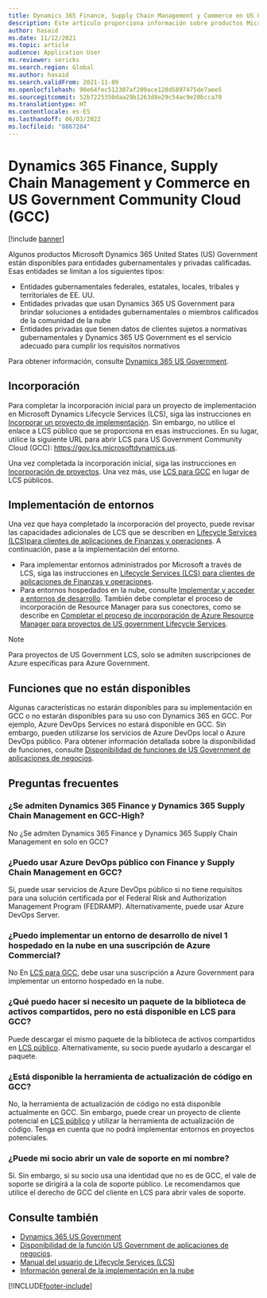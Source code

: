 ```yaml
---
title: Dynamics 365 Finance, Supply Chain Management y Commerce en US Government Community Cloud (GCC)
description: Este artículo proporciona información sobre productos Microsoft Dynamics 365 US Government que están disponibles para entidades gubernamentales y privadas calificadas.
author: hasaid
ms.date: 11/12/2021
ms.topic: article
audience: Application User
ms.reviewer: sericks
ms.search.region: Global
ms.author: hasaid
ms.search.validFrom: 2021-11-09
ms.openlocfilehash: 90e64fec512307af209ace128d5897475de7aee5
ms.sourcegitcommit: 52b7225350daa29b1263d8e29c54ac9e20bcca70
ms.translationtype: HT
ms.contentlocale: es-ES
ms.lasthandoff: 06/03/2022
ms.locfileid: "8867284"
---
```

# <a name="dynamics-365-finance-supply-chain-management-and-commerce-in-us-government-community-cloud-gcc"></a>Dynamics 365 Finance, Supply Chain Management y Commerce en US Government Community Cloud (GCC)

[!include [banner](../includes/banner.md)]



Algunos productos Microsoft Dynamics 365 United States (US) Government están disponibles para entidades gubernamentales y privadas calificadas. Esas entidades se limitan a los siguientes tipos:

- Entidades gubernamentales federales, estatales, locales, tribales y territoriales de EE. UU.
- Entidades privadas que usan Dynamics 365 US Government para brindar soluciones a entidades gubernamentales o miembros calificados de la comunidad de la nube
- Entidades privadas que tienen datos de clientes sujetos a normativas gubernamentales y Dynamics 365 US Government es el servicio adecuado para cumplir los requisitos normativos

Para obtener información, consulte [Dynamics 365 US Government](/power-platform/admin/microsoft-dynamics-365-government).

## <a name="onboarding"></a>Incorporación

Para completar la incorporación inicial para un proyecto de implementación en Microsoft Dynamics Lifecycle Services (LCS), siga las instrucciones en [Incorporar un proyecto de implementación](../../../fin-ops-core/fin-ops/imp-lifecycle/onboard.md). Sin embargo, no utilice el enlace a LCS público que se proporciona en esas instrucciones. En su lugar, utilice la siguiente URL para abrir LCS para US Government Community Cloud (GCC): <https://gov.lcs.microsoftdynamics.us>.

Una vez completada la incorporación inicial, siga las instrucciones en [Incorporación de proyectos](../lifecycle-services/project-onboarding.md). Una vez más, use [LCS para GCC](https://gov.lcs.microsoftdynamics.us) en lugar de LCS públicos.

## <a name="environment-deployment"></a>Implementación de entornos

Una vez que haya completado la incorporación del proyecto, puede revisar las capacidades adicionales de LCS que se describen en [Lifecycle Services (LCS)para clientes de aplicaciones de Finanzas y operaciones](../../../fin-ops-core/dev-itpro/lifecycle-services/lcs-works-lcs.md). A continuación, pase a la implementación del entorno.

- Para implementar entornos administrados por Microsoft a través de LCS, siga las instrucciones en [Lifecycle Services (LCS) para clientes de aplicaciones de Finanzas y operaciones](../../../fin-ops-core/dev-itpro/lifecycle-services/lcs-works-lcs.md#new-deployment-experience).
- Para entornos hospedados en la nube, consulte [Implementar y acceder a entornos de desarrollo](../../../fin-ops-core/dev-itpro/dev-tools/access-instances.md). También debe completar el proceso de incorporación de Resource Manager para sus conectores, como se describe en [Completar el proceso de incorporación de Azure Resource Manager para proyectos de US government Lifecycle Services](arm-onbarding-us-goverment.md).

> [!NOTE]
> Para proyectos de US Government LCS, solo se admiten suscripciones de Azure específicas para Azure Government.

## <a name="features-that-arent-available"></a>Funciones que no están disponibles

Algunas características no estarán disponibles para su implementación en GCC o no estarán disponibles para su uso con Dynamics 365 en GCC. Por ejemplo, Azure DevOps Services no estará disponible en GCC. Sin embargo, pueden utilizarse los servicios de Azure DevOps local o Azure DevOps público. Para obtener información detallada sobre la disponibilidad de funciones, consulte [Disponibilidad de funciones de US Government de aplicaciones de negocios](https://aka.ms/BAPFunctionalParity).

## <a name="frequently-asked-questions"></a>Preguntas frecuentes

### <a name="are-dynamics-365-finance-and-dynamics-365-supply-chain-management-supported-in-gcc-high"></a>¿Se admiten Dynamics 365 Finance y Dynamics 365 Supply Chain Management en GCC-High?

No ¿Se admiten Dynamics 365 Finance y Dynamics 365 Supply Chain Management en solo en GCC?

### <a name="can-i-use-public-azure-devops-with-finance-and-supply-chain-management-in-gcc"></a>¿Puedo usar Azure DevOps público con Finance y Supply Chain Management en GCC?

Sí, puede usar servicios de Azure DevOps público si no tiene requisitos para una solución certificada por el Federal Risk and Authorization Management Program (FEDRAMP). Alternativamente, puede usar Azure DevOps Server.

### <a name="can-i-deploy-a-cloud-hosted-environment-tier-1-development-environment-on-an-azure-commercial-subscription"></a>¿Puedo implementar un entorno de desarrollo de nivel 1 hospedado en la nube en una suscripción de Azure Commercial?

No En [LCS para GCC](https://gov.lcs.microsoftdynamics.us), debe usar una suscripción a Azure Government para implementar un entorno hospedado en la nube.

### <a name="what-can-i-do-if-i-need-a-package-from-the-shared-asset-library-but-it-isnt-available-in-lcs-for-gcc"></a>¿Qué puedo hacer si necesito un paquete de la biblioteca de activos compartidos, pero no está disponible en LCS para GCC?

Puede descargar el mismo paquete de la biblioteca de activos compartidos en [LCS público](https://lcs.dynamics.com). Alternativamente, su socio puede ayudarlo a descargar el paquete.

### <a name="is-the-code-upgrade-tool-available-in-gcc"></a>¿Está disponible la herramienta de actualización de código en GCC?

No, la herramienta de actualización de código no está disponible actualmente en GCC. Sin embargo, puede crear un proyecto de cliente potencial en [LCS público](https://lcs.dynamics.com) y utilizar la herramienta de actualización de código. Tenga en cuenta que no podrá implementar entornos en proyectos potenciales.

### <a name="can-my-partner-open-a-support-ticket-on-my-behalf"></a>¿Puede mi socio abrir un vale de soporte en mi nombre?

Sí. Sin embargo, si su socio usa una identidad que no es de GCC, el vale de soporte se dirigirá a la cola de soporte público. Le recomendamos que utilice el derecho de GCC del cliente en LCS para abrir vales de soporte.

## <a name="see-also"></a>Consulte también

- [Dynamics 365 US Government](/power-platform/admin/microsoft-dynamics-365-government)
- [Disponibilidad de la función US Government de aplicaciones de negocios](https://aka.ms/BAPFunctionalParity).
- [Manual del usuario de Lifecycle Services (LCS)](../../../fin-ops-core/dev-itpro/lifecycle-services/lcs-user-guide.md)
- [Información general de la implementación en la nube](../../../fin-ops-core/dev-itpro/deployment/cloud-deployment-overview.md)

[!INCLUDE[footer-include](../../../includes/footer-banner.md)]
